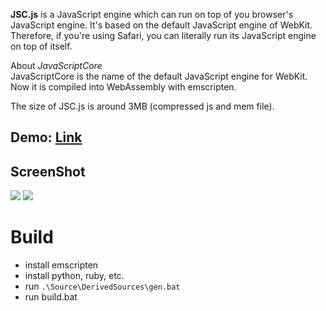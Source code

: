 **JSC.js** is a JavaScript engine which can run on top of you browser's JavaScript engine. It's based on the default JavaScript engine of WebKit. Therefore, if you're using Safari, you can literally run its JavaScript engine on top of itself.

About *JavaScriptCore*  
JavaScriptCore is the name of the default JavaScript engine for WebKit. Now it is compiled into WebAssembly with emscripten.

The size of JSC.js is around 3MB (compressed js and mem file).

## Demo: [Link](https://mbbill.github.io/JSC.js/demo/index.html)

## ScreenShot
![](https://sites.google.com/site/mbbill/jsc1.png)
![](https://sites.google.com/site/mbbill/jsc2.png)

# Build
- install emscripten
- install python, ruby, etc.
- run `.\Source\DerivedSources\gen.bat` 
- run build.bat

